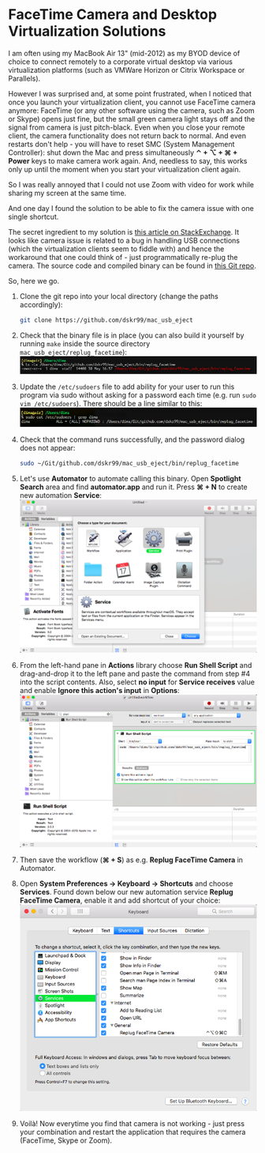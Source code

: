 # FaceTime Camera and Desktop Virtualization Solutions

I am often using my MacBook Air 13" (mid-2012) as my BYOD device of choice to connect remotely
to a corporate virtual desktop via various virtualization platforms (such as VMWare Horizon
or Citrix Workspace or Parallels).

However I was surprised and, at some point frustrated, when I noticed that once you launch your
virtualization client, you cannot use FaceTime camera anymore: FaceTime (or any other software
using the camera, such as Zoom or Skype) opens just fine, but the small green camera light stays
off and the signal from camera is just pitch-black. Even when you close your remote client,
the camera functionality does not return back to normal. And even restarts don't help - you will
have to reset SMC (System Management Controller): shut down the Mac and press simultaneously
**⌃ + ⌥ + ⌘ + Power** keys to make camera work again. And, needless to say, this works only
up until the moment when you start your virtualization client again.

So I was really annoyed that I could not use Zoom with video for work while sharing my screen
at the same time.

And one day I found the solution to be able to fix the camera issue with one single shortcut.

The secret ingredient to my solution is [this article on StackExchange](https://unix.stackexchange.com/questions/367951/camera-not-working-on-macos-sierra-and-high-sierra).
It looks like camera issue is related to a bug in handling USB connections (which the virtualization
clients seem to fiddle with) and hence the workaround that one could think of - just programmatically
re-plug the camera. The source code and compiled binary can be found in [this Git repo](https://github.com/dskr99/mac_usb_eject).

So, here we go.

1. Clone the git repo into your local directory (change the paths accordingly):
    ```bash
   git clone https://github.com/dskr99/mac_usb_eject
    ```
   
2. Check that the binary file is in place (you can also build it yourself by running `make` inside the
   source directory `mac_usb_eject/replug_facetime`):
    ![replug_facetime_file](images/1-file-location.png)
   
3. Update the `/etc/sudoers` file to add ability for your user to run this program via sudo without 
   asking for a password each time (e.g. run `sudo vim /etc/sudoers`). There should be a line similar 
   to this:
   ![sudoers](images/2-sudo-works.png)
   
4. Check that the command runs successfully, and the password dialog does not appear:  
   ```bash
   sudo ~/Git/github.com/dskr99/mac_usb_eject/bin/replug_facetime
   ```
   
5. Let's use **Automator** to automate calling this binary. Open **Spotlight Search** area and find
   **automator.app** and run it. Press **⌘ + N** to create new automation **Service**:
   ![automator_new](images/3-automator-new-service.png)
   
6. From the left-hand pane in **Actions** library choose **Run Shell Script** and drag-and-drop it
   to the left pane and paste the command from step #4 into the script contents. Also, select
   **no input** for **Service receives** value and enable **Ignore this action's input** in
   **Options**:
   ![automator_shell](images/4-automator-run-shell.png)

7. Then save the workflow (**⌘ + S**) as e.g. **Replug FaceTime Camera** in Automator.

8. Open **System Preferences -> Keyboard -> Shortcuts** and choose **Services**. Found down below our
   new automation service **Replug FaceTime Camera**, enable it and add shortcut of your choice:
   ![keyboard_shortcut](images/5-keyboard-shortcut.png)

9. Voilà! Now everytime you find that camera is not working - just press your combination and
   restart the application that requires the camera (FaceTime, Skype or Zoom).
